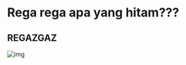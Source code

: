 # Rega rega apa yang hitam???
## REGAZGAZ
![img](https://github.com/SyafiqMSI/PraktikumKP2023/blob/main/Material/regaz.png)
